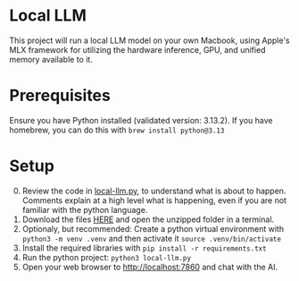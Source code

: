 # Local LLM
This project will run a local LLM model on your own Macbook, using Apple's MLX framework for utilizing the hardware inference, GPU, and unified memory available to it. 

# Prerequisites
Ensure you have Python installed (validated version: 3.13.2). If you have homebrew, you can do this with `brew install python@3.13`

# Setup
0. Review the code in [local-llm.py](local-llm.py), to understand what is about to happen. Comments explain at a high level what is happening, even if you are not familiar with the python language. 
1. Download the files [HERE](/zipball/master) and open the unzipped folder in a terminal. 
2. Optionaly, but recommended: Create a python virtual environment with `python3 -m venv .venv` and then activate it `source .venv/bin/activate`
3. Install the required libraries with `pip install -r requirements.txt`
4. Run the python project: `python3 local-llm.py`
5. Open your web browser to [http://localhost:7860](http://localhost:7860) and chat with the AI.